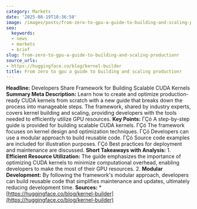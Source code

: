 ```yaml
---
category: Markets
date: '2025-08-19T18:36:58'
image: /images/posts/from-zero-to-gpu-a-guide-to-building-and-scaling-productionr.png
seo:
  keywords:
  - news
  - markets
  - brief
slug: from-zero-to-gpu-a-guide-to-building-and-scaling-productionr
source_urls:
- https://huggingface.co/blog/kernel-builder
title: From zero to gpu a guide to building and scaling productionr
---
```


**Headline:** Developers Share Framework for Building Scalable CUDA Kernels  **Summary Meta Description:** Learn how to create and optimize production-ready CUDA kernels from scratch with a new guide that breaks down the process into manageable steps. The framework, shared by industry experts, covers kernel building and scaling, providing developers with the tools needed to efficiently utilize GPU resources.  **Key Points:**  ΓÇó A step-by-step guide is provided for building scalable CUDA kernels. ΓÇó The framework focuses on kernel design and optimization techniques. ΓÇó Developers can use a modular approach to build reusable code. ΓÇó Source code examples are included for illustration purposes. ΓÇó Best practices for deployment and maintenance are discussed.  **Short Takeaways with Analysis:**  1.  **Efficient Resource Utilization:** The guide emphasizes the importance of optimizing CUDA kernels to minimize computational overhead, enabling developers to make the most of their GPU resources. 2.  **Modular Development:** By following the framework's modular approach, developers can build reusable code that simplifies maintenance and updates, ultimately reducing development time.  **Sources:**  *   [https://huggingface.co/blog/kernel-builder](https://huggingface.co/blog/kernel-builder)